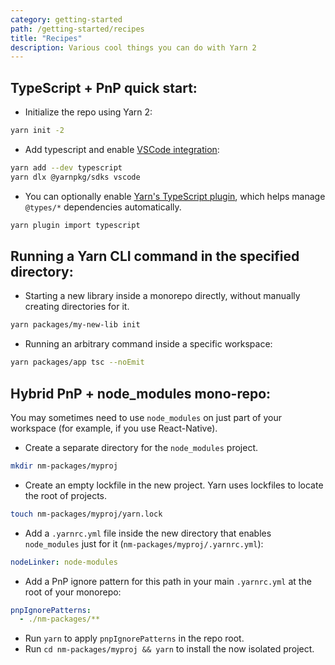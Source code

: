 ```yaml
---
category: getting-started
path: /getting-started/recipes
title: "Recipes"
description: Various cool things you can do with Yarn 2
---
```


## TypeScript + PnP quick start:

- Initialize the repo using Yarn 2:
```sh
yarn init -2
```

- Add typescript and enable [VSCode integration](/getting-started/editor-sdks):
```sh
yarn add --dev typescript
yarn dlx @yarnpkg/sdks vscode
```

- You can optionally enable [Yarn's TypeScript plugin](https://github.com/yarnpkg/berry/tree/master/packages/plugin-typescript), which helps manage `@types/*` dependencies automatically.
```sh
yarn plugin import typescript
```

## Running a Yarn CLI command in the specified directory:

- Starting a new library inside a monorepo directly, without manually creating directories for it.
```sh
yarn packages/my-new-lib init
```
- Running an arbitrary command inside a specific workspace:
```sh
yarn packages/app tsc --noEmit
```

## Hybrid PnP + node_modules mono-repo:

You may sometimes need to use `node_modules` on just part of your workspace (for example, if you use React-Native).

- Create a separate directory for the `node_modules` project.
```sh
mkdir nm-packages/myproj
```
- Create an empty lockfile in the new project. Yarn uses lockfiles to locate the root of projects.
```sh
touch nm-packages/myproj/yarn.lock
```
- Add a `.yarnrc.yml` file inside the new directory that enables `node_modules` just for it (`nm-packages/myproj/.yarnrc.yml`):
```yml
nodeLinker: node-modules
```
- Add a PnP ignore pattern for this path in your main `.yarnrc.yml` at the root of your monorepo:
```yml
pnpIgnorePatterns:
  - ./nm-packages/**
```
- Run `yarn` to apply `pnpIgnorePatterns` in the repo root.
- Run `cd nm-packages/myproj && yarn` to install the now isolated project.
